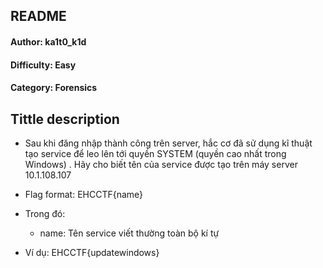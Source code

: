 
<h2>README</h2>
<h4>Author: ka1t0_k1d</h4>
<h4>Difficulty: Easy</h4>
<h4>Category: Forensics</h4>


<h2>Tittle description</h2>

- Sau khi đăng nhập thành công trên server, hắc cơ đã sử dụng kĩ thuật tạo service để leo lên tới quyền SYSTEM (quyền cao nhất trong Windows) . Hãy cho biết tên của service được tạo trên máy server 10.1.108.107

- Flag format: EHCCTF{name}
- Trong đó:
  - name: Tên service viết thường toàn bộ kí tự
- Ví dụ: EHCCTF{updatewindows}
